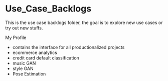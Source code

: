 # Use_Case_Backlogs
This is the use case backlogs folder, the goal is to explore new use cases or try out new stuffs.


My Profile 
- contains the interface for all productionalized projects
- ecommerce analytics 
- credit card default classification
- music GAN
- style GAN
- Pose Estimation
